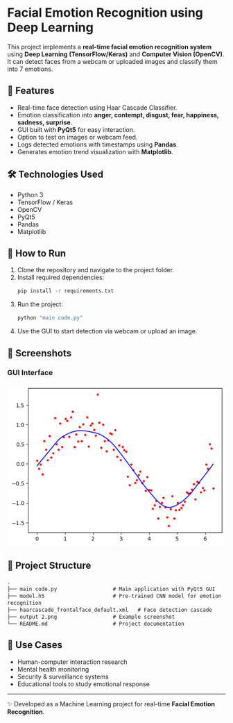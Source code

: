 # Facial Emotion Recognition using Deep Learning

This project implements a **real-time facial emotion recognition system** using **Deep Learning (TensorFlow/Keras)** and **Computer Vision (OpenCV)**.  
It can detect faces from a webcam or uploaded images and classify them into 7 emotions.

## 🎯 Features
- Real-time face detection using Haar Cascade Classifier.
- Emotion classification into **anger, contempt, disgust, fear, happiness, sadness, surprise**.
- GUI built with **PyQt5** for easy interaction.
- Option to test on images or webcam feed.
- Logs detected emotions with timestamps using **Pandas**.
- Generates emotion trend visualization with **Matplotlib**.

## 🛠️ Technologies Used
- Python 3  
- TensorFlow / Keras  
- OpenCV  
- PyQt5  
- Pandas  
- Matplotlib  

## 🚀 How to Run
1. Clone the repository and navigate to the project folder.
2. Install required dependencies:
   ```bash
   pip install -r requirements.txt
   ```
3. Run the project:
   ```bash
   python "main code.py"
   ```
4. Use the GUI to start detection via webcam or upload an image.

## 📸 Screenshots
### GUI Interface  
![GUI Interface](output%202.png)

## 📂 Project Structure
```
.
├── main code.py                  # Main application with PyQt5 GUI
├── model.h5                      # Pre-trained CNN model for emotion recognition
├── haarcascade_frontalface_default.xml   # Face detection cascade
├── output 2.png                  # Example screenshot
└── README.md                     # Project documentation
```

## 📖 Use Cases
- Human-computer interaction research  
- Mental health monitoring  
- Security & surveillance systems  
- Educational tools to study emotional response  

---
✨ Developed as a Machine Learning project for real-time **Facial Emotion Recognition**.
